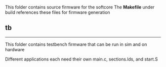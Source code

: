 This folder contains source firmware for the softcore
The **Makefile** under build references these files for firmware generation

## tb
---
This folder contains testbench firmware that can be run in sim and on hardware

Different applications each need their own main.c, sections.lds, and start.S